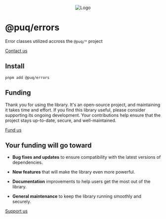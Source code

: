 <p align="center"> <img src="https://beemood.github.io/libs/errors/assets/favicon.png" alt="Logo" /> </p>

# @puq/errors

Error classes utilized accross the `@puq/*` project

[Contact us](mailto:robert.brightline+errors@gmail.com?subject=@puq/errors)

## Install

`pnpm add @puq/errors`

## Funding

Thank you for using the library. It's an open-source project, and maintaining it takes time and effort. If you find this library useful, please consider supporting its ongoing development. Your contributions help ensure that the project stays up-to-date, secure, and well-maintained.

[Fund us](https://cash.app/$puqlib)

## Your funding will go toward

- **Bug fixes and updates** to ensure compatibility with the latest versions of dependencies.

- **New features** that will make the library even more powerful.

- **Documentation** improvements to help users get the most out of the library.

- **General maintenance** to keep the library running smoothly and securely.

[Support us](https://cash.app/$puqlib)
